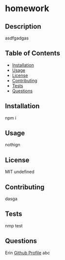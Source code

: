 # homework

## Description
asdfgadgas

## Table of Contents
 - [Installation](#installation) 
 - [Usage](#usage) 
 - [License](#license)
 - [Contributing](#contributing)
 - [Tests](#tests)
 - [Questions](#questions)

## Installation
npm i

## Usage
nothign

## License
MIT
undefined

## Contributing
dasga

## Tests
nmp test

## Questions
Erin
[Github Profile](https://github.com/Erin)
abc
